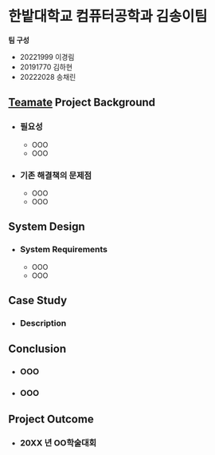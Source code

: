# 한밭대학교 컴퓨터공학과 김송이팀

**팀 구성**
- 20221999 이경림 
- 20191770 김하현
- 20222028 송채린

## <u>Teamate</u> Project Background
- ### 필요성
  - OOO
  - OOO
- ### 기존 해결책의 문제점
  - OOO
  - OOO
  
## System Design
  - ### System Requirements
    - OOO
    - OOO
    
## Case Study
  - ### Description
  
  
## Conclusion
  - ### OOO
  - ### OOO
  
## Project Outcome
- ### 20XX 년 OO학술대회 
